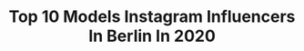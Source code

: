 ---
title: Top 10 Models Instagram Influencers In Berlin In 2020
description: >-
  Find top models Instagram influencers in Berlin in 2020. Most popular hashtags: #berlin #model #happy #love.
platform: Instagram
profiles:
  - username: "vanessa.leoness"
    fullname: >-
      Vanessa Lu 🌱
    location: "Germany"
    followers: 9769
    engagement: 602
    commentsToLikes: 0.075481
    id: ckap9cfwcs3eq0i78ejbqnu2g
    verified: false
    hashtags: "#model, #yoga, #sneakerheads, #capetownmodels"
  - username: "sarahamalija"
    fullname: >-
      sassybabydemon
    location: "Germany"
    followers: 3124
    engagement: 1662
    commentsToLikes: 0.035516
    id: ck55nhy4l698x0i11cly5s4sh
    verified: false
    hashtags: "#fashion, #coronafashion, #bighandsclub, #ad"
  - username: "oscar.mma"
    fullname: >-
      𝕺𝖘𝖐𝖆𝖗𝖆𝖘 𝕭𝖚𝖎𝖓𝖎𝖈𝖐𝖆𝖘 𝕺𝖋𝖋𝖎𝖈𝖎𝖆𝖑
    location: "Germany"
    followers: 2905
    engagement: 1656
    commentsToLikes: 0.044561
    id: ck5ck2sfiw0fi0i11e94g9a6r
    verified: false
    hashtags: "#amazing, #photooftheday, #mixmartialarts, #like4likes"
  - username: "schatzgraeberin"
    fullname: >-
      Yase
    location: "Germany"
    followers: 10335
    engagement: 775
    commentsToLikes: 0.038496
    id: ck5hepu3du6250i1142tp4l3f
    verified: false
    hashtags: "#monstera, #pflanzen, #plantshelf, #cuddle"
  - username: "markfernyhough"
    fullname: >-
      ARTIST BERLIN/LONDON
    location: "Germany"
    followers: 16843
    engagement: 239
    commentsToLikes: 0.098730
    id: ck0w2wdwfqhty0i19bzqrwci7
    verified: false
    hashtags: "#londonartist, #brexitsong, #bowie, #goth"
  - username: "anja.gilly"
    fullname: >-
      Anja Gilly
    location: "Germany"
    followers: 8523
    engagement: 824
    commentsToLikes: 0.177352
    id: ck15r171v5mrh0i19guq65kaq
    verified: false
    hashtags: "#daydreaming, #fashionshoot, #ausstrahlung, #businesswoman"
  - username: "_fox.fire_"
    fullname: >-
      FoxFire
    location: "Germany"
    followers: 3323
    engagement: 1396
    commentsToLikes: 0.174903
    id: ck5bvc7jhjdob0i11m3acuemd
    verified: false
    hashtags: "#alternativerock, #grungegirl, #awareness, #alternativelook"
  - username: "suzy_edward"
    fullname: >-
      Suzy Edward
    location: "Germany"
    followers: 46521
    engagement: 211
    commentsToLikes: 0.026663
    id: ck55klu06zmew0i115mvq60zz
    verified: false
    hashtags: "#floripa2020, #bluevibes, #fitnessmodels, #whitedress"
  - username: "inahoutofficial"
    fullname: >-
      INA HOUT
    location: "Germany"
    followers: 3851
    engagement: 1192
    commentsToLikes: 0.071490
    id: ck5q46tb5o02k0i11404zqpki
    verified: false
    hashtags: "#berlin"
  - username: "vans.blanc"
    fullname: >-
      𝐕 𝐀 𝐍 𝐒
    location: "Germany"
    followers: 2601
    engagement: 2370
    commentsToLikes: 0.138695
    id: ckaowvcl2am100i78970d3f9f
    verified: false
    hashtags: "#happyeaster, #modellife, #newclassvideo, #skateordie"
---
